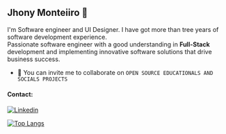 
## Jhony Monteiiro 👋 
I'm Software engineer and UI Designer. I have got more than tree years of software development experience.</br>
Passionate software engineer with a good understanding in <strong>Full-Stack </strong> development and implementing innovative software solutions that drive business success.

- 👯 You can invite me to collaborate on `OPEN SOURCE EDUCATIONALS AND SOCIALS PROJECTS`

#### Contact:

[![Linkedin](https://img.shields.io/badge/LinkedIn-0077B5?style=for-the-badge&logo=linkedin&logoColor=white)](http://linkedin.com/in/joao-sebastiao)

[![Top Langs](https://github-readme-stats.vercel.app/api/top-langs/?username=johnymonteiiro&layout=compact)](https://github.com/anuraghazra/github-readme-stats)

